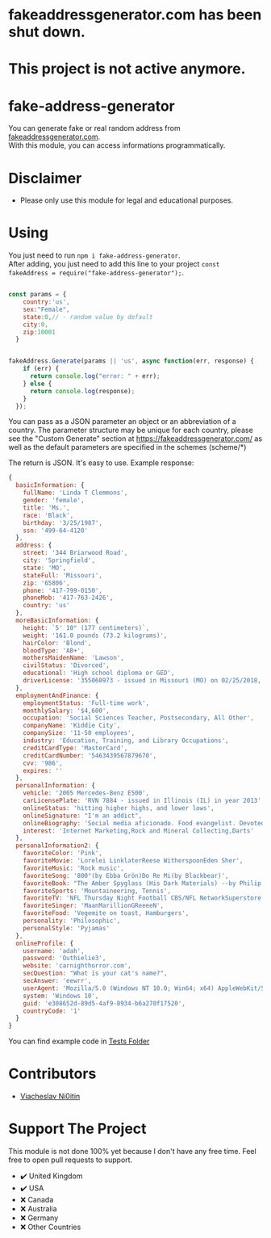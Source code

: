 # fakeaddressgenerator.com has been shut down. 
# This project is not active anymore.

# fake-address-generator
You can generate fake or real random address from [fakeaddressgenerator.com](https://fakeaddressgenerator.com).<br/>
With this module, you can access informations programmatically.

# Disclaimer
* Please only use this module for legal and educational purposes.

# Using
You just need to run `npm i fake-address-generator`.<br/>
After adding, you just need to add this line to your project `const fakeAddress = require("fake-address-generator");`.<br/>

```javascript

const params = {
    country:'us',
    sex:"Female",
    state:0,// - random value by default
    city:0,
    zip:10001
  } 


fakeAddress.Generate(params || 'us', async function(err, response) {
    if (err) {
      return console.log("error: " + err);
    } else {
      return console.log(response);
    }
  });
```
You can pass as a JSON parameter an object or an abbreviation of a country.
The parameter structure may be unique for each country, please see the "Custom Generate" section at https://fakeaddressgenerator.com/
as well as the default parameters are specified in the schemes (scheme/*)

The return is JSON. It's easy to use. Example response:
```javascript
{
  basicInformation: {
    fullName: 'Linda T Clemmons',
    gender: 'female',
    title: 'Ms.',
    race: 'Black',
    birthday: '3/25/1987',
    ssn: '499-64-4120'
  },
  address: {
    street: '344 Briarwood Road',
    city: 'Springfield',
    state: 'MO',
    stateFull: 'Missouri',
    zip: '65806',
    phone: '417-799-0150',
    phoneMob: '417-763-2426',
    country: 'us'
  },
  moreBasicInformation: {
    height: `5' 10" (177 centimeters)`,
    weight: '161.0 pounds (73.2 kilograms)',
    hairColor: 'Blond',
    bloodType: 'AB+',
    mothersMaidenName: 'Lawson',
    civilStatus: 'Divorced',
    educational: 'High school diploma or GED',
    driverLicense: '355060973 - issued in Missouri (MO) on 02/25/2018, expires 02/25/2022'
  },
  employmentAndFinance: {
    employmentStatus: 'Full-time work',
    monthlySalary: '$4,600',
    occupation: 'Social Sciences Teacher, Postsecondary, All Other',
    companyName: 'Kiddie City',
    companySize: '11-50 employees',
    industry: 'Education, Training, and Library Occupations',
    creditCardType: 'MasterCard',
    creditCardNumber: '5463439567879670',
    cvv: '986',
    expires: ''
  },
  personalInformation: {
    vehicle: '2005 Mercedes-Benz E500',
    carLicensePlate: 'RVN 7884 - issued in Illinois (IL) in year 2013',
    onlineStatus: 'hitting higher highs, and lower lows',
    onlineSignature: "I'm an addict",
    onlineBiography: 'Social media aficionado. Food evangelist. Devoted web scholar. Beer maven. Proud reader.',
    interest: 'Internet Marketing,Rock and Mineral Collecting,Darts'
  },
  personalInformation2: {
    favoriteColor: 'Pink',
    favoriteMovie: 'Lorelei LinklaterReese WitherspoonEden Sher',
    favoriteMusic: 'Rock music',
    favoriteSong: '800°(by Ebba Grön)Do Re Mi(by Blackbear)',
    favoriteBook: "The Amber Spyglass (His Dark Materials) --by Philip PullmanThe Tell-Tale Heart and Other Writings --by Edgar Allan PoeThe Titan's Curse (Percy Jackson and the Olympians) --by Rick Riordan",
    favoriteSports: 'Mountaineering, Tennis',
    favoriteTV: 'NFL Thursday Night Football CBS/NFL NetworkSuperstore NBCThe Middle ABC',
    favoriteSinger: 'MaanMarillionGReeeeN',
    favoriteFood: 'Vegemite on toast, Hamburgers',
    personality: 'Philosophic',
    personalStyle: 'Pyjamas'
  },
  onlineProfile: {
    username: 'adah',
    password: 'Outhielie3',
    website: 'carnighthorror.com',
    secQuestion: "What is your cat's name?",
    secAnswer: 'eewrr',
    userAgent: 'Mozilla/5.0 (Windows NT 10.0; Win64; x64) AppleWebKit/537.36 (KHTML, like Gecko) Chrome/57.0.2987.13',
    system: 'Windows 10',
    guid: 'e308652d-89d5-4af9-8934-b6a270f17520',
    countryCode: '1'
  }
}
```
You can find example code in [Tests Folder](https://github.com/muratulashozturk/fake-address-generator/blob/main/tests/)

# Contributors
- [Viacheslav Ni0itin](https://github.com/dzxt)


# Support The Project
This module is not done 100% yet because I don't have any free time. Feel free to open pull requests to support.
- ✔️ United Kingdom
- ✔️ USA
- ❌ Canada
- ❌ Australia
- ❌ Germany
- ❌ Other Countries
